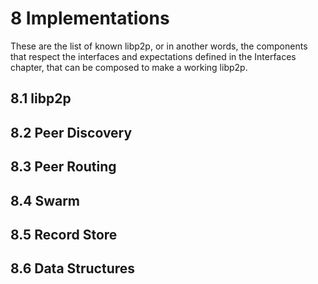 8 Implementations
=================

These are the list of known libp2p, or in another words, the components that respect the interfaces and expectations defined in the Interfaces chapter, that can be composed to make a working libp2p.

## 8.1 libp2p

## 8.2 Peer Discovery

## 8.3 Peer Routing

## 8.4 Swarm

## 8.5 Record Store

## 8.6 Data Structures
